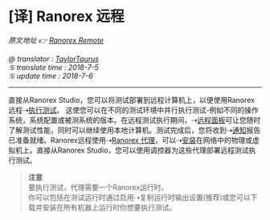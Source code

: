# [译] Ranorex 远程

*原文地址 👉 [Ranorex Remote][0]*

*@ translator : [TaylorTaurus](https://github.com/taylortaurus)*    
*♋ translate time : 2018-7-5*  
*♋ update time : 2018-7-6*  

---

直接从Ranorex Studio，您可以将测试部署到远程计算机上，以便使用Ranorex 远程⇢[执行测试][1]。 这使您可以在不同的测试环境中并行执行测试-例如不同的操作系统，系统配置或被测系统的版本。在远程测试执行期间，⇢[远程面板][2]可让您随时了解测试性能，同时可以继续使用本地计算机。测试完成后，您将收到⇢[通知][3]报告已准备就绪。Ranorex远程使用⇢[Ranorex 代理][4]，可以⇢[安装][5]在网络中的物理或虚拟机上。直接从Ranorex Studio，您可以使用调控器为这些代理部署远程测试执行测试。

> **注意**  
> 要执行测试，代理需要一个Ranorex运行时。  
> 你可以包括在测试运行时通过启用⇢复制运行时输出设置(推荐)或您可以下载并安装在所有机器上运行时你想要执行测试。

[0]: https://www.ranorex.com/help/latest/ranorex-studio-advanced/ranorex-remote/introduction/
[1]: .\[译]执行测试.html
[2]: .\[译]远程面板.html
[3]: .\[译]运行历史.html
[4]: .\[译]Ranorex代理.html
[5]: .\[译]Ranorex代理的安装和设置.html